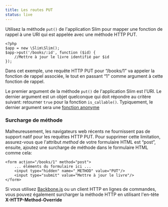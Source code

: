 ```yaml
---
title: Les routes PUT
status: live
---
```


Utilisez la méthode `put()` de l'application Slim pour mapper une fonction de rappel à une URI qui est appelée avec une méthode HTTP PUT.

    <?php
    $app = new \Slim\Slim();
    $app->put('/books/:id', function ($id) {
        //Mettre à jour le livre identifié par $id
    });

Dans cet exemple, une requête HTTP PUT pour “/books/1” va appeler la fonction de rappel associée, le tout en passant “1” comme argument à cette fonction de rappel.

Le premier argument de la méthode `put()` de l'application Slim est l'URI. Le dernier argument est un objet quelconque qui doit répondre au critère suivant: retourner `true` pour la fonction `is_callable()`.
Typiquement, le dernier argument sera une [fonction anonyme][anon-func]

### Surcharge de méthode

Malheureusement, les navigateurs web récents ne fournissent pas de support natif pour les requêtes HTTP PUT. Pour supprimer cette limitation, assurez-vous que l'attribut *method* de votre formulaire HTML est “post”, ensuite, ajoutez une surcharge de méthode dans le formulaire HTML comme cela:

    <form action="/books/1" method="post">
        ... éléments du formulaire ici ...
        <input type="hidden" name="_METHOD" value="PUT"/>
        <input type="submit" value="Mettre à jour le livre"/>
    </form>

Si vous utilisez [Backbone.js][backbone] ou un client HTTP en lignes de commandes, vous pouvez également surcharger la méthode HTTP en utilisant l'en-tête **X-HTTP-Method-Override**

[anon-func]: http://php.net/manual/fr/functions.anonymous.php
[backbone]: http://documentcloud.github.com/backbone/